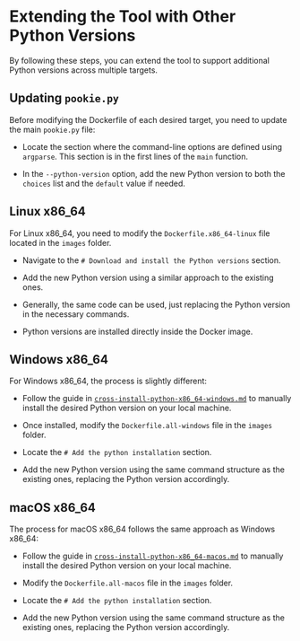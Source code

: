 # Extending the Tool with Other Python Versions

By following these steps, you can extend the tool to support additional Python versions across multiple targets.

## Updating `pookie.py`

Before modifying the Dockerfile of each desired target, you need to update the main `pookie.py` file:

- Locate the section where the command-line options are defined using `argparse`. This section is in the first lines of the `main` function.

- In the `--python-version` option, add the new Python version to both the `choices` list and the `default` value if needed.

## Linux x86_64

For Linux x86_64, you need to modify the `Dockerfile.x86_64-linux` file located in the `images` folder.

- Navigate to the `# Download and install the Python versions` section.

- Add the new Python version using a similar approach to the existing ones.

- Generally, the same code can be used, just replacing the Python version in the necessary commands.

- Python versions are installed directly inside the Docker image.

## Windows x86_64

For Windows x86_64, the process is slightly different:

- Follow the guide in [`cross-install-python-x86_64-windows.md`](cross-install-python-x86_64-windows.md) to manually install the desired Python version on your local machine.

- Once installed, modify the `Dockerfile.all-windows` file in the `images` folder.

- Locate the `# Add the python installation` section.

- Add the new Python version using the same command structure as the existing ones, replacing the Python version accordingly.

## macOS x86_64

The process for macOS x86_64 follows the same approach as Windows x86_64:

- Follow the guide in [`cross-install-python-x86_64-macos.md`](cross-install-python-x86_64-macos.md) to manually install the desired Python version on your local machine.

- Modify the `Dockerfile.all-macos` file in the `images` folder.

- Locate the `# Add the python installation` section.

- Add the new Python version using the same command structure as the existing ones, replacing the Python version accordingly.
